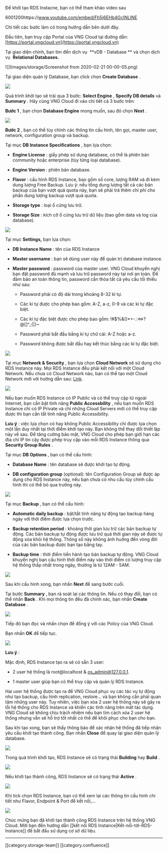 Để khởi tạo RDS Instacne, bạn có thể tham khảo video sau



6001200https://www.youtube.com/embed/Fh5j6EHb4GcINLINE

Chi tiết các bước làm có trong hướng dẫn bên dưới đây.

Đầu tiên, bạn truy cập Portal của VNG Cloud tại đường dẫn: [https://portal.vngcloud.vn](https://portal.vngcloud.vn)

Tại giao diện chính, bạn tìm đến dịch vụ  **vDB - Database ** và chọn dịch vụ  **Relational Databases.** 

![](images/storage/Screenshot from 2020-02-21 00-00-05.png)





Tại giao diện quản lý Database, bạn click chọn  **Create Database** .

![](images/storage/image2019-6-24_11-32-3.png)





Quá trình khởi tạo sẽ trải qua 3 bước:  **Select Engine** ,  **Specify DB details**  và  **Summary** . Hãy cùng VNG Cloud đi vào chi tiết cả 3 bước trên:

 **Bước 1** , bạn chọn  **Database Engine**  mong muốn, sau đó chọn  **Next** .

![](images/storage/image2019-6-24_11-32-52.png)





 **Bước 2** , bạn có thể tùy chỉnh các thông tin cấu hình, tên gọi, master user, network, configuration group và backup.

Tại mục  **DB Instance Specifications** , bạn lựa chọn:


*  **Engine License** : giấy phép sử dụng database, có thể là phiên bản community hoặc enterprise (tùy từng loại database).


*  **Engine Version** : phiên bản database.


*  **Flavor** : cấu hình RDS Instance, bao gồm số core, lượng RAM và đi kèm dung lượng Free Backup. Lưu ý: nếu tổng dung lượng tất cả các bản backup của bạn vượt quá quota này, bạn sẽ phải trả thêm chi phí cho phần dung lượng backup vượt quá quota.


*  **Storage type** : loại ổ cứng lưu trữ.


*  **Storage Size** : kích cỡ ổ cứng lưu trữ dữ liệu (bao gồm data và log của database).



![](images/storage/image2019-6-24_11-33-19.png)





Tại mục  **Settings,** bạn lựa chọn:


*  **DB Instance Name** : tên của RDS Instance


*  **Master username** : bạn sẽ dùng user này để quản trị database instance. 


*  **Master password** : password của master user. VNG Cloud khuyến nghị bạn đặt password đủ mạnh và lưu trữ password này tại nơi an toàn. Để đảm bảo an toàn thông tin, password cần thỏa tất cả yêu cầu tối thiểu như sau: 


    * Password phải có độ dài trong khoảng 8-32 kí tự.


    * Các kí tự được cho phép bao gồm: A-Z, a-z, 0-9 và các kí tự đặc biệt.


    * Các kí tự đặc biệt được cho phép bao gồm: !#$%&()\*+-.:<=>?@[]^_{|}~


    * Password phải bắt đầu bằng kí tự chữ cái: A-Z hoặc a-z.


    * Password không được bắt đầu hay kết thúc bằng các kí tự đặc biệt.



    

![](images/storage/image2019-6-24_11-33-33.png)





Tại mục  **Network & Security** , bạn lựa chọn  **Cloud Network**  sẽ sử dụng cho RDS Instance này. Mọi RDS Instance đều phải kết nối với một Cloud Network. Nếu chưa có Cloud Network nào, bạn có thể tạo một Cloud Network mới với hướng dẫn sau: [Link](https://docs.vinadata.vn/pages/viewpage.action?pageId=2721227).

![](images/storage/image2019-6-24_11-33-45.png)





Nếu bạn muốn RDS Instance có IP Public và có thể truy cập từ ngoài Internet, bạn cần bật tính năng  **Public Accessbility** , nếu bạn muốn RDS Instance chỉ có IP Private và chỉ những Cloud Servers mới có thể truy cập được thì bạn cần tắt tính năng Public Accessibility. 

 **Lưu ý** : việc lựa chọn có hay không Public Accessibility chỉ được lựa chọn một lần duy nhất tại thời điểm khởi tạo này. Bạn không thể thay đổi thiết lập này về sau. Để tăng cường bảo mật, VNG Cloud cho phép bạn giới hạn các địa chỉ IP tin cậy được phép truy cập vào mỗi RDS Instance thông qua  **Security Group Rules** .



Tại mục  **DB Options** , bạn có thể cấu hình:


*  **Database Name** : tên database sẽ được khởi tạo tự động.


*  **DB configuration group**  (optional): tên Configuration Group sẽ được áp dụng cho RDS Instance này, nếu bạn chưa có nhu cầu tùy chỉnh cấu hình thì có thể bỏ qua trường này.



![](images/storage/image2019-6-24_11-33-58.png)





Tại mục  **Backup** , bạn có thể cấu hình:


*  **Automatic daily backup** : bật/tắt tính năng tự động tạo backup hàng ngày với thời điểm được lựa chọn trước.


*  **Backup retention period** : khoảng thời gian lưu trữ các bản backup tự động. Các bản backup tự động được lưu trữ quá thời gian này sẽ được tự động xóa khỏi hệ thống. Thông số này không ảnh huởng đến vòng đời của các bản backup được bạn tạo bằng tay.


*  **Backup time** : thời điểm tiến hành tạo bản backup tự động. VNG Cloud khuyến nghị bạn cấu hình thời điểm này vào thời điểm có lượng truy cập hệ thống thấp nhất trong ngày, thường là từ 12AM - 5AM.



![](images/storage/image2019-6-24_11-34-7.png)



Sau khi cấu hình xong, bạn nhấn  **Next** để sang bước cuối.

Tại bước **Summary** , bạn rà soát lại các thông tin. Nếu có thay đổi, bạn có thể nhấn  **Back** . Khi mọi thông tin đều đã chính xác, bạn nhấn  **Create Database** .

![](images/storage/image2019-6-24_11-34-40.png)





Tiếp đó bạn đọc và nhấn chọn để đồng ý với các Policy của VNG Cloud. 

Bạn nhấn  **OK** để tiếp tục.

![](images/storage/image2019-6-24_11-35-4.png)





 **Lưu ý** :

Mặc định, RDS Instance tạo ra sẽ có sẵn 3 user:


* 2 user hệ thống là root@localhost & [os_admin@127.0.0.1](mailto:os_admin@127.0.0.1).


* 1 master user giúp bạn có thể truy cập và quản lý RDS Instance.





Hai user hệ thống được tạo ra để VNG Cloud phục vụ các tác vụ tự động như tạo backup, cấu hình replication, restore… và bạn không cần phải quan tâm những user này. Tuy nhiên, việc bạn xóa 2 user hệ thống này sẽ gây ra lỗi hệ thống cho RDS Instance và khiến các tính năng trên mất tác dụng. VNG Cloud sẽ không chịu trách nhiệm nếu bạn tìm cách xóa 2 user hệ thống nhưng vẫn sẽ hỗ trợ tốt nhất có thể để khôi phục cho bạn cho bạn.





Sau khi tạo xong, bạn sẽ thấy thông báo để xác nhận hệ thống đã tiếp nhận yêu cầu khởi tạo thành công. Bạn nhấn  **Close** để quay lại giao diện quản lý database.

![](images/storage/image2019-6-24_11-35-20.png)





Trong quá trình khởi tạo, RDS Instance sẽ có trạng thái  **Building** hay  **Build** .

![](images/storage/image2019-6-24_11-35-29.png)





Nếu khởi tạo thành công, RDS Instance sẽ có trạng thái  **Active** .

![](images/storage/image2019-6-24_11-35-42.png)





Khi tick chọn RDS Instance, bạn có thể xem lại các thông tin cấu hình chi tiết như Flavor, Endpoint & Port để kết nối,...

![](images/storage/image2019-6-24_11-50-14.png)





Chúc mừng bạn đã khởi tạo thành công RDS Instance trên hệ thống VNG Cloud. Mời bạn đến hướng dẫn [[kết nối RDS Instance|Kết-nối-tới-RDS-Instance]] để bắt đầu sử dụng cơ sở dữ liệu.



*****

[[category.storage-team]] 
[[category.confluence]] 

